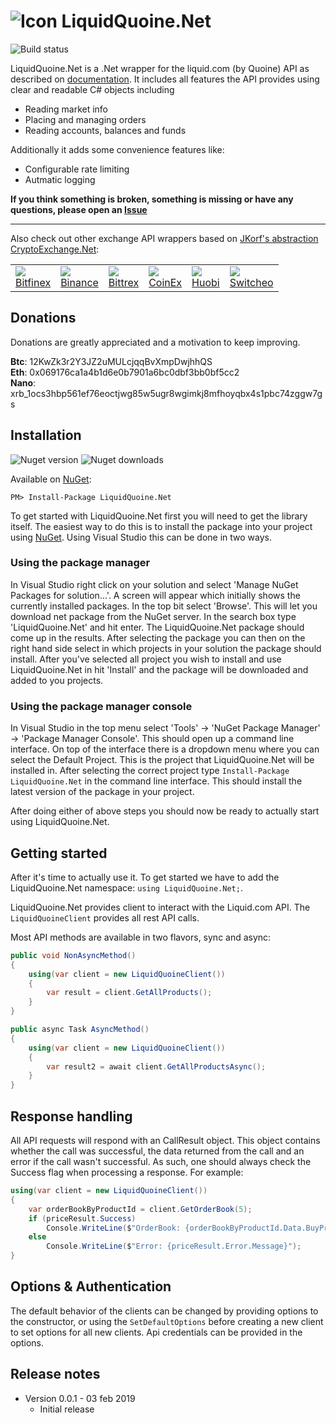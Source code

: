 # ![Icon](https://github.com/ridicoulous/LiquidQuoine.Net/blob/master/Resources/icon.png?raw=true) LiquidQuoine.Net 

![Build status](https://travis-ci.org/ridicoulous/LiquidQuoine.Net.svg?branch=master)

LiquidQuoine.Net is a .Net wrapper for the liquid.com (by Quoine) API as described on [documentation](https://developers.quoine.com/). It includes all features the API provides using clear and readable C# objects including 
* Reading market info
* Placing and managing orders
* Reading accounts, balances and funds

Additionally it adds some convenience features like:
* Configurable rate limiting
* Autmatic logging

**If you think something is broken, something is missing or have any questions, please open an [Issue](https://github.com/ridicoulous/LiquidQuoine.Net/issues)**

---
Also check out other exchange API wrappers based on [JKorf's abstraction CryptoExchange.Net](https://github.com/JKorf/CryptoExchange.Net):
<table>

<tr>
<td><a href="https://github.com/JKorf/Bitfinex.Net"><img src="https://github.com/JKorf/Bitfinex.Net/blob/master/Resources/icon.png?raw=true"></a>
<br />
<a href="https://github.com/JKorf/Bitfinex.Net">Bitfinex</a>
</td>
<td><a href="https://github.com/JKorf/Binance.Net"><img src="https://github.com/JKorf/Binance.Net/blob/master/Resources/binance-coin.png?raw=true"></a>
<br />
<a href="https://github.com/JKorf/Binance.Net">Binance</a>
</td>
<td><a href="https://github.com/JKorf/Bittrex.Net"><img src="https://github.com/JKorf/Bittrex.Net/blob/master/Resources/icon.png?raw=true"></a>
<br />
<a href="https://github.com/JKorf/Bittrex.Net">Bittrex</a>
</td>
<td><a href="https://github.com/JKorf/CoinEx.Net"><img src="https://github.com/JKorf/CoinEx.Net/blob/master/Resources/icon.png?raw=true"></a>
<br />
<a href="https://github.com/JKorf/CoinEx.Net">CoinEx</a>
</td>
<td><a href="https://github.com/JKorf/Huobi.Net"><img src="https://github.com/JKorf/Huobi.Net/blob/master/Resources/icon.png?raw=true"></a>
<br />
<a href="https://github.com/JKorf/Huobi.Net">Huobi</a>
</td>
<td><a href="https://github.com/Zaliro/Switcheo.Net"><img src="https://github.com/Zaliro/Switcheo.Net/blob/master/Resources/switcheo-coin.png?raw=true"></a>
<br />
<a href="https://github.com/Zaliro/Switcheo.Net">Switcheo</a>
</tr>
</table>

## Donations
Donations are greatly appreciated and a motivation to keep improving.

**Btc**:  12KwZk3r2Y3JZ2uMULcjqqBvXmpDwjhhQS  
**Eth**:  0x069176ca1a4b1d6e0b7901a6bc0dbf3bb0bf5cc2  
**Nano**: xrb_1ocs3hbp561ef76eoctjwg85w5ugr8wgimkj8mfhoyqbx4s1pbc74zggw7gs  

## Installation
![Nuget version](https://img.shields.io/nuget/v/liquidquoine.net.svg) ![Nuget downloads](https://img.shields.io/nuget/dt/LiquidQuoine.Net.svg)

Available on [NuGet](https://www.nuget.org/packages/LiquidQuoine.Net/):
```
PM> Install-Package LiquidQuoine.Net
```
To get started with LiquidQuoine.Net first you will need to get the library itself. The easiest way to do this is to install the package into your project using [NuGet](https://www.nuget.org/packages/LiquidQuoine.Net/). Using Visual Studio this can be done in two ways.

### Using the package manager
In Visual Studio right click on your solution and select 'Manage NuGet Packages for solution...'. A screen will appear which initially shows the currently installed packages. In the top bit select 'Browse'. This will let you download net package from the NuGet server. In the search box type 'LiquidQuoine.Net' and hit enter. The LiquidQuoine.Net package should come up in the results. After selecting the package you can then on the right hand side select in which projects in your solution the package should install. After you've selected all project you wish to install and use LiquidQuoine.Net in hit 'Install' and the package will be downloaded and added to you projects.

### Using the package manager console
In Visual Studio in the top menu select 'Tools' -> 'NuGet Package Manager' -> 'Package Manager Console'. This should open up a command line interface. On top of the interface there is a dropdown menu where you can select the Default Project. This is the project that LiquidQuoine.Net will be installed in. After selecting the correct project type  `Install-Package LiquidQuoine.Net`  in the command line interface. This should install the latest version of the package in your project.

After doing either of above steps you should now be ready to actually start using LiquidQuoine.Net.

## Getting started
After  it's time to actually use it. To get started we have to add the LiquidQuoine.Net namespace:  `using LiquidQuoine.Net;`.

LiquidQuoine.Net provides client to interact with the Liquid.com API. The `LiquidQuoineClient` provides all rest API calls. 

Most API methods are available in two flavors, sync and async:
````C#
public void NonAsyncMethod()
{
    using(var client = new LiquidQuoineClient())
    {
        var result = client.GetAllProducts();
    }
}

public async Task AsyncMethod()
{
    using(var client = new LiquidQuoineClient())
    {
        var result2 = await client.GetAllProductsAsync();
    }
}
````

## Response handling
All API requests will respond with an CallResult object. This object contains whether the call was successful, the data returned from the call and an error if the call wasn't successful. As such, one should always check the Success flag when processing a response.
For example:
````C#
using(var client = new LiquidQuoineClient())
{
	var orderBookByProductId = client.GetOrderBook(5);
	if (priceResult.Success)
		Console.WriteLine($"OrderBook: {orderBookByProductId.Data.BuyPriceLevels[0].Price}");
	else
		Console.WriteLine($"Error: {priceResult.Error.Message}");
}
````

## Options & Authentication
The default behavior of the clients can be changed by providing options to the constructor, or using the `SetDefaultOptions` before creating a new client to set options for all new clients. Api credentials can be provided in the options.



## Release notes

* Version 0.0.1 - 03 feb 2019
	* Initial release